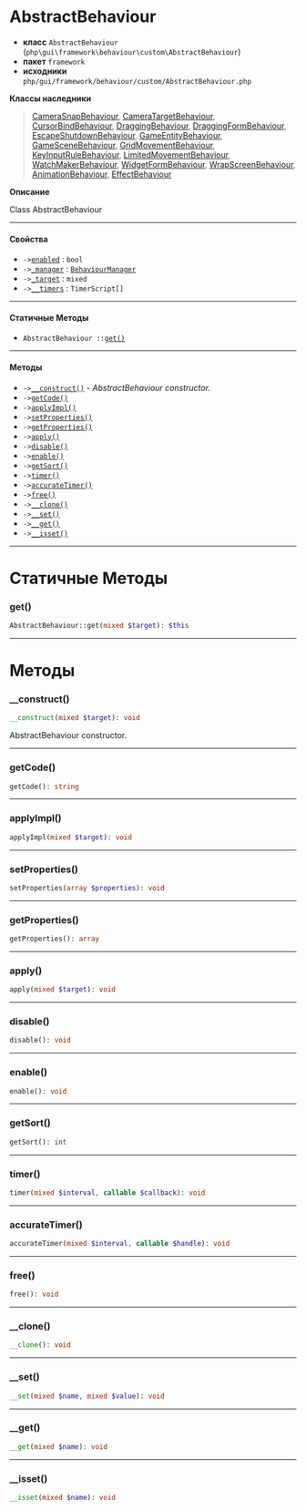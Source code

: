 # AbstractBehaviour

- **класс** `AbstractBehaviour` (`php\gui\framework\behaviour\custom\AbstractBehaviour`)
- **пакет** `framework`
- **исходники** `php/gui/framework/behaviour/custom/AbstractBehaviour.php`

**Классы наследники**

> [CameraSnapBehaviour](https://github.com/jphp-compiler/develnext/blob/master/dn-app-framework/api-docs/classes/behaviour/custom/CameraSnapBehaviour.ru.md), [CameraTargetBehaviour](https://github.com/jphp-compiler/develnext/blob/master/dn-app-framework/api-docs/classes/behaviour/custom/CameraTargetBehaviour.ru.md), [CursorBindBehaviour](https://github.com/jphp-compiler/develnext/blob/master/dn-app-framework/api-docs/classes/behaviour/custom/CursorBindBehaviour.ru.md), [DraggingBehaviour](https://github.com/jphp-compiler/develnext/blob/master/dn-app-framework/api-docs/classes/behaviour/custom/DraggingBehaviour.ru.md), [DraggingFormBehaviour](https://github.com/jphp-compiler/develnext/blob/master/dn-app-framework/api-docs/classes/behaviour/custom/DraggingFormBehaviour.ru.md), [EscapeShutdownBehaviour](https://github.com/jphp-compiler/develnext/blob/master/dn-app-framework/api-docs/classes/behaviour/custom/EscapeShutdownBehaviour.ru.md), [GameEntityBehaviour](https://github.com/jphp-compiler/develnext/blob/master/dn-app-framework/api-docs/classes/behaviour/custom/GameEntityBehaviour.ru.md), [GameSceneBehaviour](https://github.com/jphp-compiler/develnext/blob/master/dn-app-framework/api-docs/classes/behaviour/custom/GameSceneBehaviour.ru.md), [GridMovementBehaviour](https://github.com/jphp-compiler/develnext/blob/master/dn-app-framework/api-docs/classes/behaviour/custom/GridMovementBehaviour.ru.md), [KeyInputRuleBehaviour](https://github.com/jphp-compiler/develnext/blob/master/dn-app-framework/api-docs/classes/behaviour/custom/KeyInputRuleBehaviour.ru.md), [LimitedMovementBehaviour](https://github.com/jphp-compiler/develnext/blob/master/dn-app-framework/api-docs/classes/behaviour/custom/LimitedMovementBehaviour.ru.md), [WatchMakerBehaviour](https://github.com/jphp-compiler/develnext/blob/master/dn-app-framework/api-docs/classes/behaviour/custom/WatchMakerBehaviour.ru.md), [WidgetFormBehaviour](https://github.com/jphp-compiler/develnext/blob/master/dn-app-framework/api-docs/classes/behaviour/custom/WidgetFormBehaviour.ru.md), [WrapScreenBehaviour](https://github.com/jphp-compiler/develnext/blob/master/dn-app-framework/api-docs/classes/behaviour/custom/WrapScreenBehaviour.ru.md), [AnimationBehaviour](https://github.com/jphp-compiler/develnext/blob/master/dn-app-framework/api-docs/classes/php/gui/framework/behaviour/custom/AnimationBehaviour.ru.md), [EffectBehaviour](https://github.com/jphp-compiler/develnext/blob/master/dn-app-framework/api-docs/classes/php/gui/framework/behaviour/custom/EffectBehaviour.ru.md)

**Описание**

Class AbstractBehaviour

---

#### Свойства

- `->`[`enabled`](#prop-enabled) : `bool`
- `->`[`_manager`](#prop-_manager) : [`BehaviourManager`](https://github.com/jphp-compiler/develnext/blob/master/dn-app-framework/api-docs/classes/php/gui/framework/behaviour/custom/BehaviourManager.ru.md)
- `->`[`_target`](#prop-_target) : `mixed`
- `->`[`__timers`](#prop-__timers) : `TimerScript[]`

---

#### Статичные Методы

- `AbstractBehaviour ::`[`get()`](#method-get)

---

#### Методы

- `->`[`__construct()`](#method-__construct) - _AbstractBehaviour constructor._
- `->`[`getCode()`](#method-getcode)
- `->`[`applyImpl()`](#method-applyimpl)
- `->`[`setProperties()`](#method-setproperties)
- `->`[`getProperties()`](#method-getproperties)
- `->`[`apply()`](#method-apply)
- `->`[`disable()`](#method-disable)
- `->`[`enable()`](#method-enable)
- `->`[`getSort()`](#method-getsort)
- `->`[`timer()`](#method-timer)
- `->`[`accurateTimer()`](#method-accuratetimer)
- `->`[`free()`](#method-free)
- `->`[`__clone()`](#method-__clone)
- `->`[`__set()`](#method-__set)
- `->`[`__get()`](#method-__get)
- `->`[`__isset()`](#method-__isset)

---
# Статичные Методы

<a name="method-get"></a>

### get()
```php
AbstractBehaviour::get(mixed $target): $this
```

---
# Методы

<a name="method-__construct"></a>

### __construct()
```php
__construct(mixed $target): void
```
AbstractBehaviour constructor.

---

<a name="method-getcode"></a>

### getCode()
```php
getCode(): string
```

---

<a name="method-applyimpl"></a>

### applyImpl()
```php
applyImpl(mixed $target): void
```

---

<a name="method-setproperties"></a>

### setProperties()
```php
setProperties(array $properties): void
```

---

<a name="method-getproperties"></a>

### getProperties()
```php
getProperties(): array
```

---

<a name="method-apply"></a>

### apply()
```php
apply(mixed $target): void
```

---

<a name="method-disable"></a>

### disable()
```php
disable(): void
```

---

<a name="method-enable"></a>

### enable()
```php
enable(): void
```

---

<a name="method-getsort"></a>

### getSort()
```php
getSort(): int
```

---

<a name="method-timer"></a>

### timer()
```php
timer(mixed $interval, callable $callback): void
```

---

<a name="method-accuratetimer"></a>

### accurateTimer()
```php
accurateTimer(mixed $interval, callable $handle): void
```

---

<a name="method-free"></a>

### free()
```php
free(): void
```

---

<a name="method-__clone"></a>

### __clone()
```php
__clone(): void
```

---

<a name="method-__set"></a>

### __set()
```php
__set(mixed $name, mixed $value): void
```

---

<a name="method-__get"></a>

### __get()
```php
__get(mixed $name): void
```

---

<a name="method-__isset"></a>

### __isset()
```php
__isset(mixed $name): void
```
